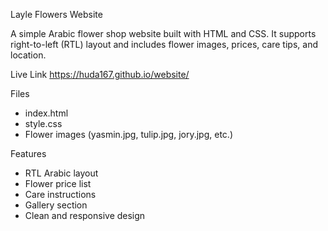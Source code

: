  Layle Flowers Website

A simple Arabic flower shop website built with HTML and CSS. It supports right-to-left (RTL) layout and includes flower images, prices, care tips, and location.

 Live Link
https://huda167.github.io/website/

Files
- index.html
- style.css
- Flower images (yasmin.jpg, tulip.jpg, jory.jpg, etc.)

 Features
- RTL Arabic layout
- Flower price list
- Care instructions
- Gallery section
- Clean and responsive design
